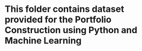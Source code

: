 # This folder contains dataset provided for the Portfolio Construction using Python and Machine Learning
